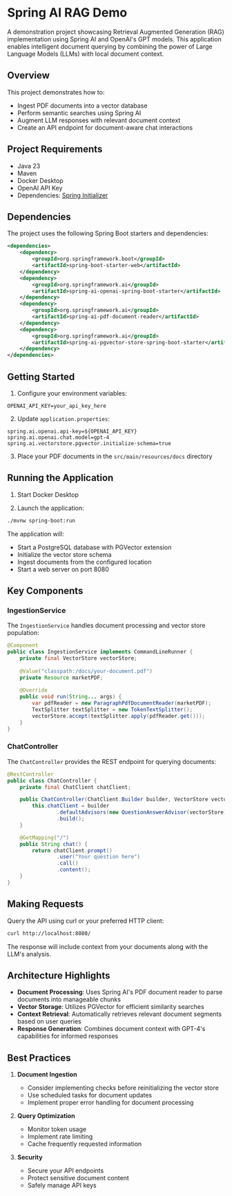 # Spring AI RAG Demo

A demonstration project showcasing Retrieval Augmented Generation (RAG) implementation using Spring AI and OpenAI's GPT models. This application enables intelligent document querying by combining the power of Large Language Models (LLMs) with local document context.

## Overview

This project demonstrates how to:
- Ingest PDF documents into a vector database
- Perform semantic searches using Spring AI
- Augment LLM responses with relevant document context
- Create an API endpoint for document-aware chat interactions

## Project Requirements

- Java 23
- Maven
- Docker Desktop
- OpenAI API Key
- Dependencies: [Spring Initializer](https://start.spring.io/#!type=maven-project&language=java&platformVersion=3.3.4&packaging=jar&jvmVersion=23&groupId=dev.danvega&artifactId=markets&name=markets&description=Demo%20project%20for%20Spring%20Boot&packageName=dev.danvega.markets&dependencies=web,spring-ai-openai,spring-ai-pdf-document-reader,spring-ai-vectordb-pgvector,docker-compose)

## Dependencies

The project uses the following Spring Boot starters and dependencies:

```xml
<dependencies>
    <dependency>
        <groupId>org.springframework.boot</groupId>
        <artifactId>spring-boot-starter-web</artifactId>
    </dependency>
    <dependency>
        <groupId>org.springframework.ai</groupId>
        <artifactId>spring-ai-openai-spring-boot-starter</artifactId>
    </dependency>
    <dependency>
        <groupId>org.springframework.ai</groupId>
        <artifactId>spring-ai-pdf-document-reader</artifactId>
    </dependency>
    <dependency>
        <groupId>org.springframework.ai</groupId>
        <artifactId>spring-ai-pgvector-store-spring-boot-starter</artifactId>
    </dependency>
</dependencies>
```

## Getting Started

1. Configure your environment variables:
```properties
OPENAI_API_KEY=your_api_key_here
```

2. Update `application.properties`:
```properties
spring.ai.openai.api-key=${OPENAI_API_KEY}
spring.ai.openai.chat.model=gpt-4
spring.ai.vectorstore.pgvector.initialize-schema=true
```

3. Place your PDF documents in the `src/main/resources/docs` directory

## Running the Application

1. Start Docker Desktop

2. Launch the application:
```bash
./mvnw spring-boot:run
```

The application will:
- Start a PostgreSQL database with PGVector extension
- Initialize the vector store schema
- Ingest documents from the configured location
- Start a web server on port 8080

## Key Components

### IngestionService

The `IngestionService` handles document processing and vector store population:

```java
@Component
public class IngestionService implements CommandLineRunner {
    private final VectorStore vectorStore;
    
    @Value("classpath:/docs/your-document.pdf")
    private Resource marketPDF;
    
    @Override
    public void run(String... args) {
        var pdfReader = new ParagraphPdfDocumentReader(marketPDF);
        TextSplitter textSplitter = new TokenTextSplitter();
        vectorStore.accept(textSplitter.apply(pdfReader.get()));
    }
}
```

### ChatController

The `ChatController` provides the REST endpoint for querying documents:

```java
@RestController
public class ChatController {
    private final ChatClient chatClient;

    public ChatController(ChatClient.Builder builder, VectorStore vectorStore) {
        this.chatClient = builder
                .defaultAdvisors(new QuestionAnswerAdvisor(vectorStore))
                .build();
    }

    @GetMapping("/")
    public String chat() {
        return chatClient.prompt()
                .user("Your question here")
                .call()
                .content();
    }
}
```

## Making Requests

Query the API using curl or your preferred HTTP client:

```bash
curl http://localhost:8080/
```

The response will include context from your documents along with the LLM's analysis.

## Architecture Highlights

- **Document Processing**: Uses Spring AI's PDF document reader to parse documents into manageable chunks
- **Vector Storage**: Utilizes PGVector for efficient similarity searches
- **Context Retrieval**: Automatically retrieves relevant document segments based on user queries
- **Response Generation**: Combines document context with GPT-4's capabilities for informed responses

## Best Practices

1. **Document Ingestion**
    - Consider implementing checks before reinitializing the vector store
    - Use scheduled tasks for document updates
    - Implement proper error handling for document processing

2. **Query Optimization**
    - Monitor token usage
    - Implement rate limiting
    - Cache frequently requested information

3. **Security**
    - Secure your API endpoints
    - Protect sensitive document content
    - Safely manage API keys
